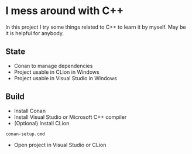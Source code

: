 # I mess around with C++

In this project I try some things related to C++ to learn it by myself. May be it is helpful for anybody.

## State

* Conan to manage dependencies
* Project usable in CLion in Windows
* Project usable in Visual Studio in Windows

## Build

* Install Conan
* Install Visual Studio or Microsoft C++ compiler
* (Optional) Install CLion

```cmd
conan-setup.cmd
```

* Open project in Visual Studio or CLion
